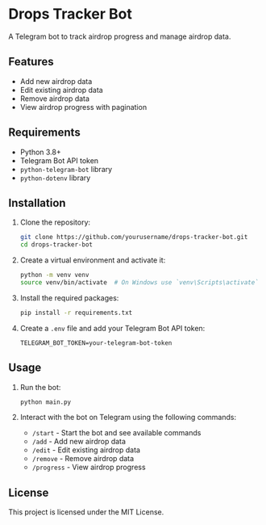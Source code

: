 # Drops Tracker Bot

A Telegram bot to track airdrop progress and manage airdrop data.

## Features

- Add new airdrop data
- Edit existing airdrop data
- Remove airdrop data
- View airdrop progress with pagination

## Requirements

- Python 3.8+
- Telegram Bot API token
- `python-telegram-bot` library
- `python-dotenv` library

## Installation

1. Clone the repository:

   ```sh
   git clone https://github.com/yourusername/drops-tracker-bot.git
   cd drops-tracker-bot
   ```

2. Create a virtual environment and activate it:

   ```sh
   python -m venv venv
   source venv/bin/activate  # On Windows use `venv\Scripts\activate`
   ```

3. Install the required packages:

   ```sh
   pip install -r requirements.txt
   ```

4. Create a `.env` file and add your Telegram Bot API token:
   ```env
   TELEGRAM_BOT_TOKEN=your-telegram-bot-token
   ```

## Usage

1. Run the bot:

   ```sh
   python main.py
   ```

2. Interact with the bot on Telegram using the following commands:
   - `/start` - Start the bot and see available commands
   - `/add` - Add new airdrop data
   - `/edit` - Edit existing airdrop data
   - `/remove` - Remove airdrop data
   - `/progress` - View airdrop progress

## License

This project is licensed under the MIT License.
